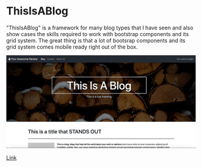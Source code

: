 # ThisIsABlog

"ThisIsABlog" is a framework for many blog types that I have seen and also show cases the skills required to work with bootstrap components and its grid system. The great thing is that a lot of bootsrap components and its grid system comes mobile ready right out of the box. 

![site screenshot](./assets/images/thisisablog.png "Site Screenshot")

[Link](https://medinaisrael-17.github.io/ThisIsABlog/)